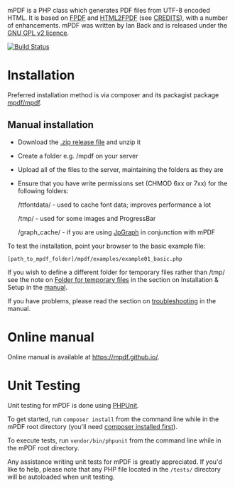 mPDF is a PHP class which generates PDF files from UTF-8 encoded HTML. It is based on [FPDF](http://www.fpdf.org/)
and [HTML2FPDF](http://html2fpdf.sourceforge.net/) (see [CREDITS](CREDITS.txt)), with a number of enhancements.
mPDF was written by Ian Back and is released under the [GNU GPL v2 licence](LICENSE.txt).

[![Build Status](https://travis-ci.org/mpdf/mpdf.svg?branch=development)](https://travis-ci.org/mpdf/mpdf)

Installation
============

Preferred installation method is via composer and its packagist package [mpdf/mpdf](https://packagist.org/packages/mpdf/mpdf).

Manual installation
-------------------

   * Download the [.zip release file](https://github.com/mpdf/mpdf/releases) and unzip it
   * Create a folder e.g. /mpdf on your server
   * Upload all of the files to the server, maintaining the folders as they are
   * Ensure that you have write permissions set (CHMOD 6xx or 7xx) for the following folders:

     /ttfontdata/ - used to cache font data; improves performance a lot

     /tmp/ - used for some images and ProgressBar

     /graph_cache/ - if you are using [JpGraph](http://jpgraph.net) in conjunction with mPDF

To test the installation, point your browser to the basic example file:

    [path_to_mpdf_folder]/mpdf/examples/example01_basic.php

If you wish to define a different folder for temporary files rather than /tmp/ see the note on
[Folder for temporary files](https://mpdf.github.io/indexec16.html?tid=445)
in the section on Installation & Setup in the [manual](https://mpdf.github.io/).

If you have problems, please read the section on [troubleshooting](https://mpdf.github.io/index1dbe.html?tid=32) in the manual.

Online manual
=============

Online manual is available at https://mpdf.github.io/.

Unit Testing
============

Unit testing for mPDF is done using [PHPUnit](https://phpunit.de/).

To get started, run `composer install` from the command line while in the mPDF root directory
(you'll need [composer installed first](https://getcomposer.org/download/)).

To execute tests, run `vendor/bin/phpunit` from the command line while in the mPDF root directory.

Any assistance writing unit tests for mPDF is greatly appreciated. If you'd like to help, please
note that any PHP file located in the `/tests/` directory will be autoloaded when unit testing.
